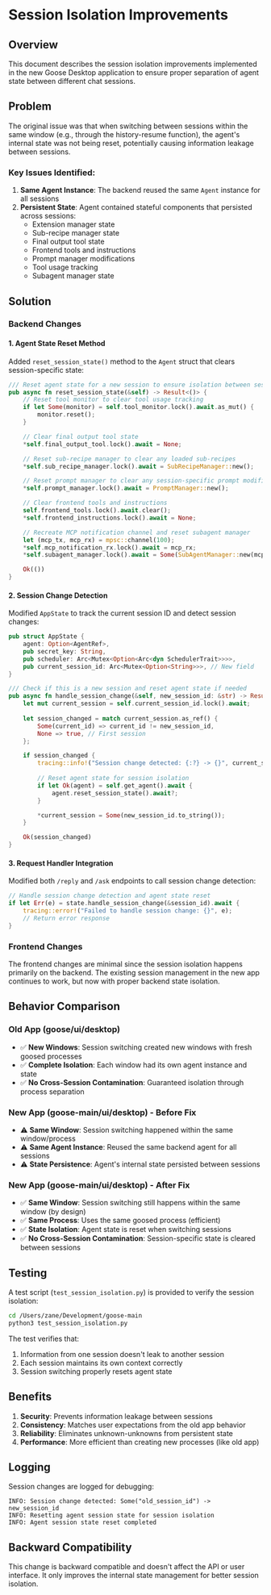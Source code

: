 # Session Isolation Improvements

## Overview

This document describes the session isolation improvements implemented in the new Goose Desktop application to ensure proper separation of agent state between different chat sessions.

## Problem

The original issue was that when switching between sessions within the same window (e.g., through the history-resume function), the agent's internal state was not being reset, potentially causing information leakage between sessions.

### Key Issues Identified:
1. **Same Agent Instance**: The backend reused the same `Agent` instance for all sessions
2. **Persistent State**: Agent contained stateful components that persisted across sessions:
   - Extension manager state
   - Sub-recipe manager state  
   - Final output tool state
   - Frontend tools and instructions
   - Prompt manager modifications
   - Tool usage tracking
   - Subagent manager state

## Solution

### Backend Changes

#### 1. Agent State Reset Method
Added `reset_session_state()` method to the `Agent` struct that clears session-specific state:

```rust
/// Reset agent state for a new session to ensure isolation between sessions
pub async fn reset_session_state(&self) -> Result<()> {
    // Reset tool monitor to clear tool usage tracking
    if let Some(monitor) = self.tool_monitor.lock().await.as_mut() {
        monitor.reset();
    }

    // Clear final output tool state
    *self.final_output_tool.lock().await = None;

    // Reset sub-recipe manager to clear any loaded sub-recipes
    *self.sub_recipe_manager.lock().await = SubRecipeManager::new();

    // Reset prompt manager to clear any session-specific prompt modifications
    *self.prompt_manager.lock().await = PromptManager::new();

    // Clear frontend tools and instructions
    self.frontend_tools.lock().await.clear();
    *self.frontend_instructions.lock().await = None;

    // Recreate MCP notification channel and reset subagent manager
    let (mcp_tx, mcp_rx) = mpsc::channel(100);
    *self.mcp_notification_rx.lock().await = mcp_rx;
    *self.subagent_manager.lock().await = Some(SubAgentManager::new(mcp_tx));

    Ok(())
}
```

#### 2. Session Change Detection
Modified `AppState` to track the current session ID and detect session changes:

```rust
pub struct AppState {
    agent: Option<AgentRef>,
    pub secret_key: String,
    pub scheduler: Arc<Mutex<Option<Arc<dyn SchedulerTrait>>>>,
    pub current_session_id: Arc<Mutex<Option<String>>>, // New field
}

/// Check if this is a new session and reset agent state if needed
pub async fn handle_session_change(&self, new_session_id: &str) -> Result<bool, anyhow::Error> {
    let mut current_session = self.current_session_id.lock().await;
    
    let session_changed = match current_session.as_ref() {
        Some(current_id) => current_id != new_session_id,
        None => true, // First session
    };

    if session_changed {
        tracing::info!("Session change detected: {:?} -> {}", current_session.as_ref(), new_session_id);
        
        // Reset agent state for session isolation
        if let Ok(agent) = self.get_agent().await {
            agent.reset_session_state().await?;
        }

        *current_session = Some(new_session_id.to_string());
    }

    Ok(session_changed)
}
```

#### 3. Request Handler Integration
Modified both `/reply` and `/ask` endpoints to call session change detection:

```rust
// Handle session change detection and agent state reset
if let Err(e) = state.handle_session_change(&session_id).await {
    tracing::error!("Failed to handle session change: {}", e);
    // Return error response
}
```

### Frontend Changes

The frontend changes are minimal since the session isolation happens primarily on the backend. The existing session management in the new app continues to work, but now with proper backend state isolation.

## Behavior Comparison

### Old App (goose/ui/desktop)
- ✅ **New Windows**: Session switching created new windows with fresh goosed processes
- ✅ **Complete Isolation**: Each window had its own agent instance and state
- ✅ **No Cross-Session Contamination**: Guaranteed isolation through process separation

### New App (goose-main/ui/desktop) - Before Fix
- ⚠️ **Same Window**: Session switching happened within the same window/process
- ⚠️ **Same Agent Instance**: Reused the same backend agent for all sessions
- ⚠️ **State Persistence**: Agent's internal state persisted between sessions

### New App (goose-main/ui/desktop) - After Fix
- ✅ **Same Window**: Session switching still happens within the same window (by design)
- ✅ **Same Process**: Uses the same goosed process (efficient)
- ✅ **State Isolation**: Agent state is reset when switching sessions
- ✅ **No Cross-Session Contamination**: Session-specific state is cleared between sessions

## Testing

A test script (`test_session_isolation.py`) is provided to verify the session isolation:

```bash
cd /Users/zane/Development/goose-main
python3 test_session_isolation.py
```

The test verifies that:
1. Information from one session doesn't leak to another session
2. Each session maintains its own context correctly
3. Session switching properly resets agent state

## Benefits

1. **Security**: Prevents information leakage between sessions
2. **Consistency**: Matches user expectations from the old app behavior
3. **Reliability**: Eliminates unknown-unknowns from persistent state
4. **Performance**: More efficient than creating new processes (like old app)

## Logging

Session changes are logged for debugging:
```
INFO: Session change detected: Some("old_session_id") -> new_session_id
INFO: Resetting agent session state for session isolation
INFO: Agent session state reset completed
```

## Backward Compatibility

This change is backward compatible and doesn't affect the API or user interface. It only improves the internal state management for better session isolation.
